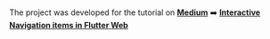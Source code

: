 The project was developed for the tutorial on **[Medium](https://medium.com/@dariadobszai)** ➡️ **[Interactive Navigation items in Flutter Web](https://dariadobszai.medium.com/interactive-navigation-items-in-flutter-web-7fccc5975779)**

